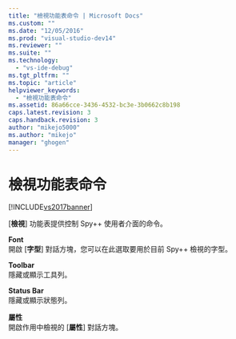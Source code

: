 ```yaml
---
title: "檢視功能表命令 | Microsoft Docs"
ms.custom: ""
ms.date: "12/05/2016"
ms.prod: "visual-studio-dev14"
ms.reviewer: ""
ms.suite: ""
ms.technology: 
  - "vs-ide-debug"
ms.tgt_pltfrm: ""
ms.topic: "article"
helpviewer_keywords: 
  - "檢視功能表命令"
ms.assetid: 86a66cce-3436-4532-bc3e-3b0662c8b198
caps.latest.revision: 3
caps.handback.revision: 3
author: "mikejo5000"
ms.author: "mikejo"
manager: "ghogen"
---
```

# 檢視功能表命令
[!INCLUDE[vs2017banner](../code-quality/includes/vs2017banner.md)]

\[**檢視**\] 功能表提供控制 Spy\+\+ 使用者介面的命令。  
  
 **Font**  
 開啟 \[**字型**\] 對話方塊，您可以在此選取要用於目前 Spy\+\+ 檢視的字型。  
  
 **Toolbar**  
 隱藏或顯示工具列。  
  
 **Status Bar**  
 隱藏或顯示狀態列。  
  
 **屬性**  
 開啟作用中檢視的 \[**屬性**\] 對話方塊。